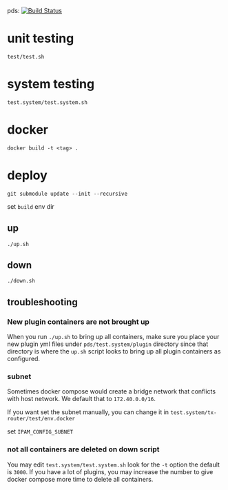 pds: [![Build Status](https://travis-ci.com/RENCI/pds.svg?branch=master)](https://travis-ci.com/RENCI/pds)

# unit testing
```test/test.sh```

# system testing
```test.system/test.system.sh```

# docker
```docker build -t <tag> .```

# deploy

```git submodule update --init --recursive```

set `build` env dir
## up

```./up.sh```
## down
```./down.sh```

## troubleshooting

### New plugin containers are not brought up
When you run ```./up.sh``` to bring up all containers, make sure you place your new plugin yml files under ```pds/test.system/plugin``` directory since that directory is where the ```up.sh``` script looks to bring up all plugin containers as configured.

### subnet

Sometimes docker compose would create a bridge network that conflicts with host network. We default that to `172.40.0.0/16`.

If you want set the subnet manually, you can change it in `test.system/tx-router/test/env.docker`

set `IPAM_CONFIG_SUBNET`

### not all containers are deleted on down script

You may edit `test.system/test.system.sh` look for the `-t` option the default is `3000`. If you have a lot of plugins, you may increase the number to give docker compose more time to delete all containers.


